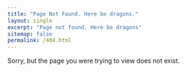 ```yaml
---
title: "Page Not Found. Here be dragons."
layout: single
excerpt: "Page not found. Here be dragons"
sitemap: false
permalink: /404.html
---
```


Sorry, but the page you were trying to view does not exist.
